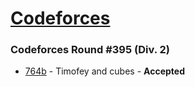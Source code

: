 # [Codeforces](http://codeforces.com)

### Codeforces Round #395 (Div. 2)
- [764b](http://codeforces.com/problemset/problem/764/B) - Timofey and cubes - **Accepted**
